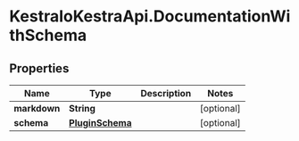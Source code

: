 # KestraIoKestraApi.DocumentationWithSchema

## Properties

Name | Type | Description | Notes
------------ | ------------- | ------------- | -------------
**markdown** | **String** |  | [optional] 
**schema** | [**PluginSchema**](PluginSchema.md) |  | [optional] 


